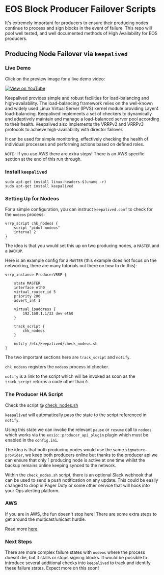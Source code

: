 # EOS Block Producer Failover Scripts

It's extremely important for producers to ensure their producing nodes continue to process and sign blocks in the event of failure. This repo will pool well tested, and well documented methods of High Availability for EOS producers.

## Producing Node Failover via `keepalived`

### Live Demo

Click on the preview image for a live demo video:

[![View on YouTube](https://blockmatrix.network/assets/img/keepalived_bp_failover.png?cb=123)](https://www.youtube.com/watch?v=OuB40yd0z4M "View on YouTube")

Keepalived provides simple and robust facilities for load-balancing and high-availability. The load-balancing framework relies on the well-known and widely used Linux Virtual Server (IPVS) kernel module providing Layer4 load-balancing. Keepalived implements a set of checkers to dynamically and adaptively maintain and manage a load-balanced server pool according to their health. Keepalived also implements the VRRPv2 and VRRPv3 protocols to achieve high-availability with director failover.

It can be used for simple monitoring, effectively checking the health of individual processes and performing actions based on defined roles.

`NOTE:` If you use AWS there are extra steps! There is an AWS specific section at the end of this run through.

### Install `keepalived`

```
sudo apt-get install linux-headers-$(uname -r)
sudo apt-get install keepalived
```

### Setting Up for Nodeos

For a simple configuration, you can instruct `keepalived.conf` to check for the `nodeos` process:

```
vrrp_script chk_nodeos {
    script "pidof nodeos"
    interval 2
}
```

The idea is that you would set this up on two producing nodes, a `MASTER` and a `BACKUP`.

Here is an example config for a `MASTER` (this example does not focus on the networking, there are many tutorials out there on how to do this):

```
vrrp_instance ProducerVRRP {

    state MASTER
    interface eth0
    virtual_router_id 5
    priority 200
    advert_int 1

    virtual_ipaddress {
        192.168.1.1/32 dev eth0
    }

    track_script {
        chk_nodeos
    }

    notify /etc/keepalived/check_nodeos.sh
}
```

The two important sections here are `track_script` and `notify`.

`chk_nodeos` registers the `nodeos` process id checker.

`notify` is a link to the script which will be invoked as soon as the `track_script` returns a code other than `0`.

### The Producer HA Script

Check the script @ [check_nodes.sh](https://github.com/BlockMatrixNetwork/eos-bp-failover/blob/master/check_nodeos.sh)

`keepalived` will automatically pass the state to the script referenced in `notify`.

Using this state we can invoke the relevant `pause` or `resume` call to `nodeos` which works via the `eosio::producer_api_plugin` plugin which must be enabled in the `config.ini`.

The idea is that both producing nodes would use the same `signature-provider`, we keep both producers online but thanks to the producer api we can ensure that only 1 producing node is active at one time whilst the backup remains online keeping synced to the network.

Within the `check_nodes.sh` script, there is an optional Slack webhook that can be used to send a push notification on any update. This could be easily changed to drop in Pager Duty or some other service that will hook into your Ops alerting platform.

### AWS

If you are in AWS, the fun doesn't stop here! There are some extra steps to get around the multicast/unicast hurdle.

Read more [here](https://github.com/BlockMatrixNetwork/eos-bp-failover/tree/master/aws).

### Next Steps

There are more complex failure states with `nodeos` where the process doesnt die, but it stalls or stops signing blocks. It would be possible to introduce several additional checks into `keepalived` to track and identify these failure states. Expect more on this soon! 
